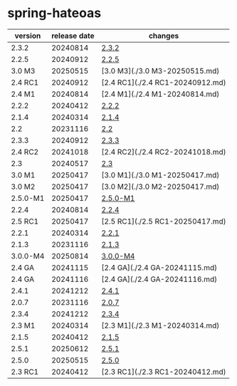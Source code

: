 # spring-hateoas	


|version|release date|changes|
|---|---|---|
|2.3.2|20240814|[2.3.2](./2.3.2-20240814.md)|
|2.2.5|20240912|[2.2.5](./2.2.5-20240912.md)|
|3.0 M3|20250515|[3.0 M3](./3.0 M3-20250515.md)|
|2.4 RC1|20240912|[2.4 RC1](./2.4 RC1-20240912.md)|
|2.4 M1|20240814|[2.4 M1](./2.4 M1-20240814.md)|
|2.2.2|20240412|[2.2.2](./2.2.2-20240412.md)|
|2.1.4|20240314|[2.1.4](./2.1.4-20240314.md)|
|2.2|20231116|[2.2](./2.2-20231116.md)|
|2.3.3|20240912|[2.3.3](./2.3.3-20240912.md)|
|2.4 RC2|20241018|[2.4 RC2](./2.4 RC2-20241018.md)|
|2.3|20240517|[2.3](./2.3-20240517.md)|
|3.0 M1|20250417|[3.0 M1](./3.0 M1-20250417.md)|
|3.0 M2|20250417|[3.0 M2](./3.0 M2-20250417.md)|
|2.5.0-M1|20250417|[2.5.0-M1](./2.5.0-M1-20250417.md)|
|2.2.4|20240814|[2.2.4](./2.2.4-20240814.md)|
|2.5 RC1|20250417|[2.5 RC1](./2.5 RC1-20250417.md)|
|2.2.1|20240314|[2.2.1](./2.2.1-20240314.md)|
|2.1.3|20231116|[2.1.3](./2.1.3-20231116.md)|
|3.0.0-M4|20250814|[3.0.0-M4](./3.0.0-M4-20250814.md)|
|2.4 GA|20241115|[2.4 GA](./2.4 GA-20241115.md)|
|2.4 GA|20241116|[2.4 GA](./2.4 GA-20241116.md)|
|2.4.1|20241212|[2.4.1](./2.4.1-20241212.md)|
|2.0.7|20231116|[2.0.7](./2.0.7-20231116.md)|
|2.3.4|20241212|[2.3.4](./2.3.4-20241212.md)|
|2.3 M1|20240314|[2.3 M1](./2.3 M1-20240314.md)|
|2.1.5|20240412|[2.1.5](./2.1.5-20240412.md)|
|2.5.1|20250612|[2.5.1](./2.5.1-20250612.md)|
|2.5.0|20250515|[2.5.0](./2.5.0-20250515.md)|
|2.3 RC1|20240412|[2.3 RC1](./2.3 RC1-20240412.md)|
